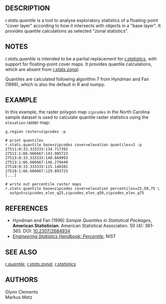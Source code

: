 ## DESCRIPTION

*r.stats.quantile* is a tool to analyse exploratory statistics of a
floating-point "cover layer" according to how it intersects with objects
in a "base layer". It provides quantile calculations as selected "zonal
statistics".

## NOTES

*r.stats.quantile* is intended to be a partial replacement for
*[r.statistics](r.statistics.md)*, with support for floating-point cover
maps. It provides quantile calculations, which are absent from
*[r.stats.zonal](r.stats.zonal.md)*.

Quantiles are calculated following algorithm 7 from Hyndman and Fan
(1996), which is also the default in R and numpy.

## EXAMPLE

In this example, the raster polygon map `zipcodes` in the North Carolina
sample dataset is used to calculate quantile raster statistics using the
`elevation` raster map:

```shell
g.region raster=zipcodes -p

# print quantiles
r.stats.quantile base=zipcodes cover=elevation quantiles=3 -p
27511:0:33.333333:134.717392
27511:1:66.666667:143.985723
27513:0:33.333333:140.669993
27513:1:66.666667:146.279449
27518:0:33.333333:115.140101
27518:1:66.666667:129.893723
[...]

# write out percentile raster maps
r.stats.quantile base=zipcodes cover=elevation percentiles=25,50,75 \
  output=zipcodes_elev_q25,zipcodes_elev_q50,zipcodes_elev_q75
```

## REFERENCES

- Hyndman and Fan (1996) *Sample Quantiles in Statistical Packages*,
  **American Statistician**. American Statistical Association. 50 (4):
  361-365. DOI:
  [10.2307/2684934](https://doi.org/10.2307/2684934%3E10.2307/2684934)
- [*Engineering Statistics Handbook:
  Percentile*](https://www.itl.nist.gov/div898/handbook/prc/section2/prc262.htm),
  NIST

## SEE ALSO

*[r.quantile](r.quantile.md), [r.stats.zonal](r.stats.zonal.md),
[r.statistics](r.statistics.md)*

## AUTHORS

Glynn Clements  
Markus Metz
